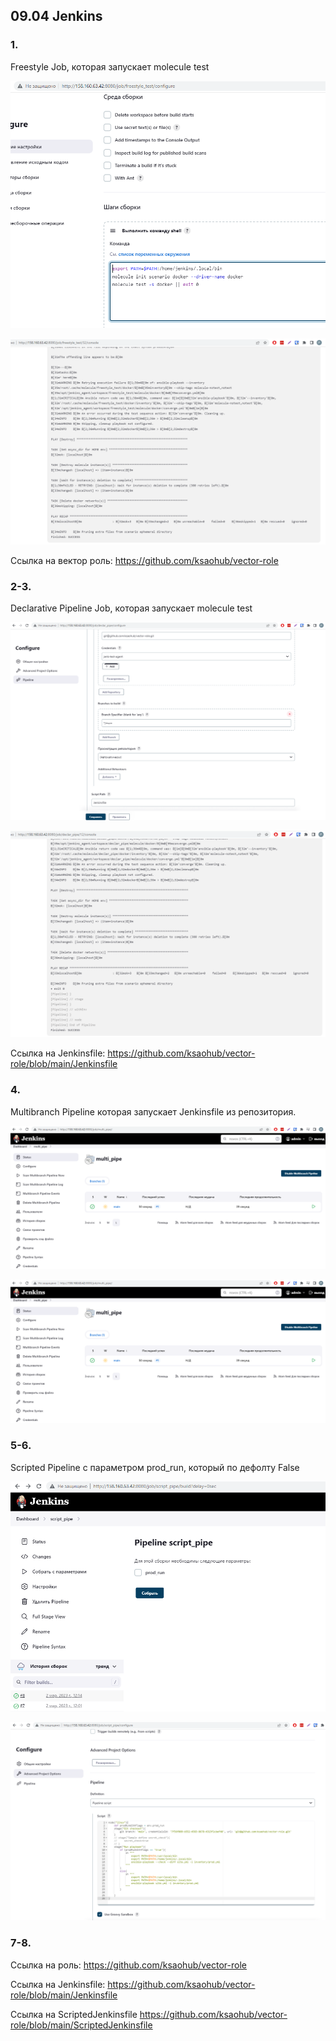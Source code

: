 ## 09.04 Jenkins

### 1.

Freestyle Job, которая запускает molecule test

![img_2.png](img/img_2.png)

![img_1.png](img/img_1.png)

Ссылка на вектор роль: https://github.com/ksaohub/vector-role

### 2-3.

Declarative Pipeline Job, которая запускает molecule test

![img_4.png](img/img_4.png)

![img_3.png](img/img_3.png)

Ссылка на Jenkinsfile: https://github.com/ksaohub/vector-role/blob/main/Jenkinsfile

### 4.

Multibranch Pipeline которая запускает Jenkinsfile из репозитория.

![img_7.png](img/img_7.png) 

![img_8.png](img/img_8.png)

### 5-6.

Scripted Pipeline с параметром prod_run, который по дефолту False

![img_6.png](img/img_6.png)

![img_5.png](img/img_5.png)

### 7-8.

Ссылка на роль: https://github.com/ksaohub/vector-role

Ссылка на Jenkinsfile: https://github.com/ksaohub/vector-role/blob/main/Jenkinsfile

Ссылка на ScriptedJenkinsfile https://github.com/ksaohub/vector-role/blob/main/ScriptedJenkinsfile

